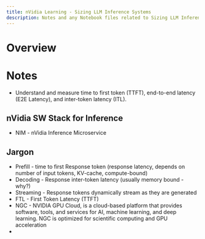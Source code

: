 ```yaml
---
title: nVidia Learning - Sizing LLM Inference Systems
description: Notes and any Notebook files related to Sizing LLM Inference Systems class from nVidia Learning
---
```


# Overview



# Notes

- Understand and measure time to first token (TTFT), end-to-end latency (E2E Latency), and inter-token latency (ITL).

## nVidia SW Stack for Inference

- NIM - nVidia Inference Microservice


## Jargon

- Prefill - time to first Response token (response latency, depends on number of input tokens, KV-cache, compute-bound)
- Decoding - Response inter-token latency (usually memory bound - why?)
- Streaming - Response tokens dynamically stream as they are generated
- FTL - First Token Latency (TTFT)
- NGC - NVIDIA GPU Cloud, is a cloud-based platform that provides software, tools, and services for AI, machine learning, and deep learning. NGC is optimized for scientific computing and GPU acceleration
- 